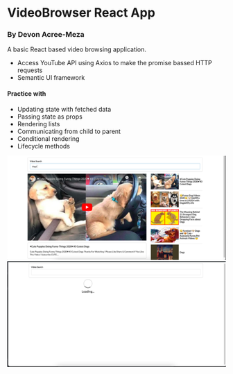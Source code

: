 # VideoBrowser React App
### By Devon Acree-Meza

A basic React based video browsing application. 

* Access YouTube API using Axios to make the promise bassed HTTP requests
* Semantic UI framework

#### Practice with
* Updating state with fetched data
* Passing state as props
* Rendering lists
* Communicating from child to parent
* Conditional rendering
* Lifecycle methods

![ScreenShot](https://github.com/DevonAM/VideoBrowser/blob/master/src/assets/Screen%20Shot%202021-02-09%20at%203.48.59%20PM.png)
![ScreenShot](https://github.com/DevonAM/VideoBrowser/blob/master/src/assets/Screen%20Shot%202021-02-09%20at%203.47.48%20PM.png)




